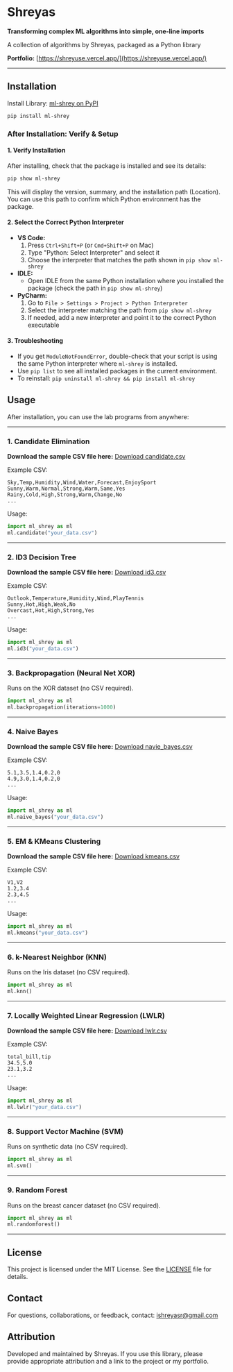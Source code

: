 # Shreyas

**Transforming complex ML algorithms into simple, one-line imports**

A collection of algorithms by Shreyas, packaged as a Python library

**Portfolio:** [https://shreyuse.vercel.app/](https://shreyuse.vercel.app/)

---

## Installation

Install Library: [ml-shrey on PyPI](https://pypi.org/project/ml-shrey/)
```bash
pip install ml-shrey
```

### After Installation: Verify & Setup

#### 1. Verify Installation
After installing, check that the package is installed and see its details:
```bash
pip show ml-shrey
```
This will display the version, summary, and the installation path (Location). You can use this path to confirm which Python environment has the package.

#### 2. Select the Correct Python Interpreter
- **VS Code:**
  1. Press `Ctrl+Shift+P` (or `Cmd+Shift+P` on Mac)
  2. Type "Python: Select Interpreter" and select it
  3. Choose the interpreter that matches the path shown in `pip show ml-shrey`
- **IDLE:**
  - Open IDLE from the same Python installation where you installed the package (check the path in `pip show ml-shrey`)
- **PyCharm:**
  1. Go to `File > Settings > Project > Python Interpreter`
  2. Select the interpreter matching the path from `pip show ml-shrey`
  3. If needed, add a new interpreter and point it to the correct Python executable

#### 3. Troubleshooting
- If you get `ModuleNotFoundError`, double-check that your script is using the same Python interpreter where `ml-shrey` is installed.
- Use `pip list` to see all installed packages in the current environment.
- To reinstall: `pip uninstall ml-shrey && pip install ml-shrey`

## Usage

After installation, you can use the lab programs from anywhere:

---

### 1. Candidate Elimination
**Download the sample CSV file here:** [Download candidate.csv](https://drive.google.com/file/d/17pcKltrDMxarDD-aRLfdV-i6QqW8TM9T/view?usp=sharing)

Example CSV:
```
Sky,Temp,Humidity,Wind,Water,Forecast,EnjoySport
Sunny,Warm,Normal,Strong,Warm,Same,Yes
Rainy,Cold,High,Strong,Warm,Change,No
...
```
Usage:
```python
import ml_shrey as ml
ml.candidate("your_data.csv")
```

---

### 2. ID3 Decision Tree
**Download the sample CSV file here:** [Download id3.csv](https://drive.google.com/file/d/1DrMaDPUcOMPjtqy7QeSBlCmuOYlHMVl0/view?usp=sharing)

Example CSV:
```
Outlook,Temperature,Humidity,Wind,PlayTennis
Sunny,Hot,High,Weak,No
Overcast,Hot,High,Strong,Yes
...
```
Usage:
```python
import ml_shrey as ml
ml.id3("your_data.csv")
```

---

### 3. Backpropagation (Neural Net XOR)
Runs on the XOR dataset (no CSV required).
```python
import ml_shrey as ml
ml.backpropagation(iterations=1000)
```

---

### 4. Naive Bayes
**Download the sample CSV file here:** [Download navie_bayes.csv](https://drive.google.com/file/d/1iUWVu_Pn2DfqQJ0mO9VwsI6JTILp6Qpi/view?usp=sharing)

Example CSV:
```
5.1,3.5,1.4,0.2,0
4.9,3.0,1.4,0.2,0
...
```
Usage:
```python
import ml_shrey as ml
ml.naive_bayes("your_data.csv")
```

---

### 5. EM & KMeans Clustering
**Download the sample CSV file here:** [Download kmeans.csv](https://drive.google.com/file/d/17i1HeUzUGQGoIwSA9yvHu7L6rNWTsyfV/view?usp=sharing)

Example CSV:
```
V1,V2
1.2,3.4
2.3,4.5
...
```
Usage:
```python
import ml_shrey as ml
ml.kmeans("your_data.csv")
```

---

### 6. k-Nearest Neighbor (KNN)
Runs on the Iris dataset (no CSV required).
```python
import ml_shrey as ml
ml.knn()
```

---

### 7. Locally Weighted Linear Regression (LWLR)
**Download the sample CSV file here:** [Download lwlr.csv](https://drive.google.com/file/d/12lhuA1inDnukW0bBfLC31ZYAA1mNgd4-/view?usp=sharing)

Example CSV:
```
total_bill,tip
34.5,5.0
23.1,3.2
...
```
Usage:
```python
import ml_shrey as ml
ml.lwlr("your_data.csv")
```

---

### 8. Support Vector Machine (SVM)
Runs on synthetic data (no CSV required).
```python
import ml_shrey as ml
ml.svm()
```

---

### 9. Random Forest
Runs on the breast cancer dataset (no CSV required).
```python
import ml_shrey as ml
ml.randomforest()
```

---

## License

This project is licensed under the MIT License. See the [LICENSE](./LICENSE) file for details.

## Contact

For questions, collaborations, or feedback, contact: [ishreyasr@gmail.com](mailto:ishreyasr@gmail.com)

## Attribution

Developed and maintained by Shreyas. If you use this library, please provide appropriate attribution and a link to the project or my portfolio.
